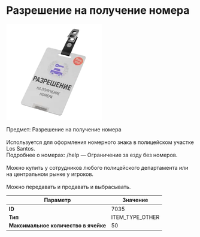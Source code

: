 # Разрешение на получение номера

![Item Image](../img/7035.webp?raw=true)

Предмет: Разрешение на получение номера<br><br>Используется для оформления номерного знака в полицейском участке Los Santos.<br>Подробнее о номерах: /help — Ограничение за езду без номеров.<br><br>Можно купить у сотрудников любого полицейского департамента или на центральном рынке у игроков.<br><br>Можно передавать и продавать и выбрасывать.


| Параметр | Значение |
|----------|----------|
| **ID** | 7035 |
| **Тип** | ITEM_TYPE_OTHER |
| **Максимальное количество в ячейке** | 50 |

